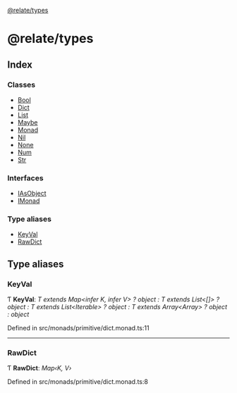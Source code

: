 [@relate/types](README.md)

# @relate/types

## Index

### Classes

* [Bool](classes/bool.md)
* [Dict](classes/dict.md)
* [List](classes/list.md)
* [Maybe](classes/maybe.md)
* [Monad](classes/monad.md)
* [Nil](classes/nil.md)
* [None](classes/none.md)
* [Num](classes/num.md)
* [Str](classes/str.md)

### Interfaces

* [IAsObject](interfaces/iasobject.md)
* [IMonad](interfaces/imonad.md)

### Type aliases

* [KeyVal](README.md#keyval)
* [RawDict](README.md#rawdict)

## Type aliases

###  KeyVal

Ƭ **KeyVal**: *T extends Map<infer K, infer V> ? object : T extends List<[]> ? object : T extends List<Iterable<infer I>> ? object : T extends Array<Array<infer I>> ? object : object*

Defined in src/monads/primitive/dict.monad.ts:11

___

###  RawDict

Ƭ **RawDict**: *Map‹K, V›*

Defined in src/monads/primitive/dict.monad.ts:8
